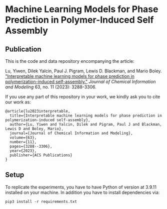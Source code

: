 # Machine Learning Models for Phase Prediction in Polymer-Induced Self Assembly

## Publication

This is the code and data repository encompanying the article:

Lu, Yiwen, Dilek Yalcin, Paul J. Pigram, Lewis D. Blackman, and Mario Boley. ["Interpretable machine learning models for phase prediction in polymerization-induced self-assembly."](https://pubs.acs.org/doi/full/10.1021/acs.jcim.3c00460) *Journal of Chemical Information and Modeling* 63, no. 11 (2023): 3288-3306.

If you use any part of this repository in your work, we kindly ask you to cite our work as:

```
@article{lu2023interpretable,
  title={Interpretable machine learning models for phase prediction in polymerization-induced self-assembly},
  author={Lu, Yiwen and Yalcin, Dilek and Pigram, Paul J and Blackman, Lewis D and Boley, Mario},
  journal={Journal of Chemical Information and Modeling},
  volume={63},
  number={11},
  pages={3288--3306},
  year={2023},
  publisher={ACS Publications}
}
```

## Setup
To replicate the experiments, you have to have Python of version at 3.9.11 installed on your machine. In addition you have to install dependencies via:

```
pip3 install -r requirements.txt
```

